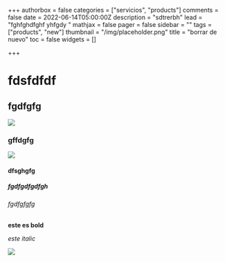 +++
authorbox = false
categories = ["servicios", "products"]
comments = false
date = 2022-06-14T05:00:00Z
description = "sdtrerbh"
lead = "fghfghdfghf yhfgdy "
mathjax = false
pager = false
sidebar = ""
tags = ["products", "new"]
thumbnail = "/img/placeholder.png"
title = "borrar de nuevo"
toc = false
widgets = []

+++
# fdsfdfdf

## fgdfgfg

![](/images/screenshot-2022-06-06-143552.png)

### gffdgfg

![](/images/royalty-free-rf-welder-clipart-illustration-by-ron-leishman-stock-sample-1060018-editado.gif)

#### dfsghgfg

##### fgdfgdfgdfgh

###### fgdfgfgfg

**este es bold**

_este italic_

![](/img/placeholder.png)
